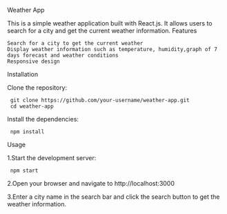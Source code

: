 Weather App

This is a simple weather application built with React.js. It allows users to search for a city and get the current weather information.
Features

    Search for a city to get the current weather
    Display weather information such as temperature, humidity,graph of 7 days forecast and weather conditions
    Responsive design


Installation

Clone the repository:

     git clone https://github.com/your-username/weather-app.git
     cd weather-app

Install the dependencies:

     npm install

Usage

1.Start the development server:

     npm start

2.Open your browser and navigate to http://localhost:3000

3.Enter a city name in the search bar and click the search button to get the weather information.
